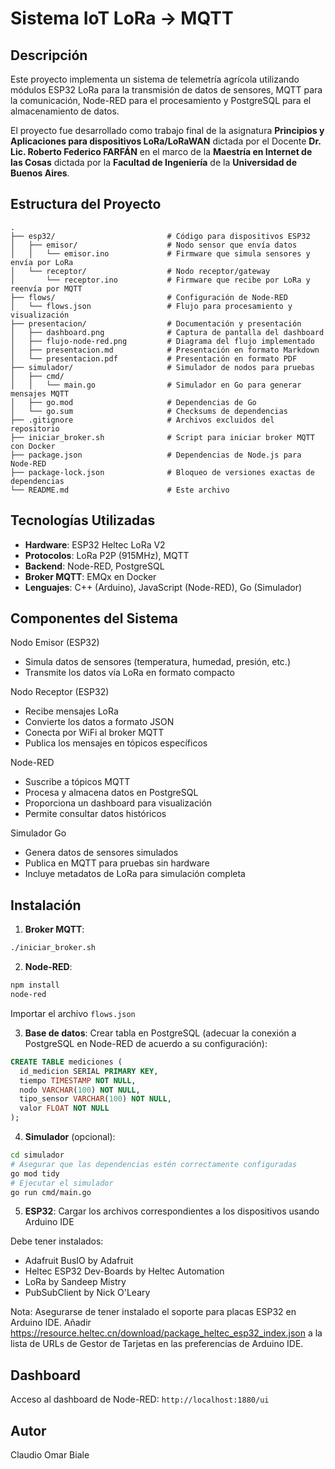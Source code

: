 # Sistema IoT LoRa → MQTT

## Descripción

Este proyecto implementa un sistema de telemetría agrícola utilizando módulos ESP32 LoRa para la transmisión de datos de sensores, MQTT para la comunicación, Node-RED para el procesamiento y PostgreSQL para el almacenamiento de datos.

El proyecto fue desarrollado como trabajo final de la  asignatura **Principios y Aplicaciones para dispositivos LoRa/LoRaWAN** dictada por el Docente **Dr. Lic. Roberto Federico FARFÁN** en el marco de la **Maestría en Internet de las Cosas** dictada por la **Facultad de Ingeniería** de la **Universidad de Buenos Aires**.


## Estructura del Proyecto

```
.
├── esp32/                         # Código para dispositivos ESP32
│   ├── emisor/                    # Nodo sensor que envía datos
│   │   └── emisor.ino             # Firmware que simula sensores y envía por LoRa
│   └── receptor/                  # Nodo receptor/gateway
│       └── receptor.ino           # Firmware que recibe por LoRa y reenvía por MQTT
├── flows/                         # Configuración de Node-RED
│   └── flows.json                 # Flujo para procesamiento y visualización
├── presentacion/                  # Documentación y presentación
│   ├── dashboard.png              # Captura de pantalla del dashboard
│   ├── flujo-node-red.png         # Diagrama del flujo implementado
│   ├── presentacion.md            # Presentación en formato Markdown
│   └── presentacion.pdf           # Presentación en formato PDF
├── simulador/                     # Simulador de nodos para pruebas
│   ├── cmd/
│   │   └── main.go                # Simulador en Go para generar mensajes MQTT
│   ├── go.mod                     # Dependencias de Go
│   └── go.sum                     # Checksums de dependencias
├── .gitignore                     # Archivos excluidos del repositorio
├── iniciar_broker.sh              # Script para iniciar broker MQTT con Docker
├── package.json                   # Dependencias de Node.js para Node-RED
├── package-lock.json              # Bloqueo de versiones exactas de dependencias 
└── README.md                      # Este archivo
```

## Tecnologías Utilizadas

- **Hardware**: ESP32 Heltec LoRa V2
- **Protocolos**: LoRa P2P (915MHz), MQTT
- **Backend**: Node-RED, PostgreSQL
- **Broker MQTT**: EMQx en Docker
- **Lenguajes**: C++ (Arduino), JavaScript (Node-RED), Go (Simulador)

## Componentes del Sistema

Nodo Emisor (ESP32)
- Simula datos de sensores (temperatura, humedad, presión, etc.)
- Transmite los datos vía LoRa en formato compacto

Nodo Receptor (ESP32)
- Recibe mensajes LoRa
- Convierte los datos a formato JSON
- Conecta por WiFi al broker MQTT
- Publica los mensajes en tópicos específicos

Node-RED

- Suscribe a tópicos MQTT
- Procesa y almacena datos en PostgreSQL
- Proporciona un dashboard para visualización
- Permite consultar datos históricos

Simulador Go

- Genera datos de sensores simulados
- Publica en MQTT para pruebas sin hardware
- Incluye metadatos de LoRa para simulación completa

## Instalación

1. **Broker MQTT**:

  ```bash
  ./iniciar_broker.sh
  ```

2. **Node-RED**:

  ```bash
  npm install
  node-red
  ```

  Importar el archivo `flows.json`

3. **Base de datos**: Crear tabla en PostgreSQL (adecuar la conexión a PostgreSQL en Node-RED de acuerdo a su configuración):

  ```sql
  CREATE TABLE mediciones (
    id_medicion SERIAL PRIMARY KEY,
    tiempo TIMESTAMP NOT NULL,
    nodo VARCHAR(100) NOT NULL,
    tipo_sensor VARCHAR(100) NOT NULL,
    valor FLOAT NOT NULL
  );
  ```

4. **Simulador** (opcional):

  ```bash
  cd simulador
  # Asegurar que las dependencias estén correctamente configuradas
  go mod tidy
  # Ejecutar el simulador
  go run cmd/main.go
  ```

5. **ESP32**: Cargar los archivos correspondientes a los dispositivos usando Arduino IDE

  Debe tener instalados:
  - Adafruit BusIO by Adafruit
  - Heltec ESP32 Dev-Boards by Heltec Automation
  - LoRa by Sandeep Mistry
  - PubSubClient by Nick O'Leary

  Nota: Asegurarse de tener instalado el soporte para placas ESP32 en Arduino IDE. 
  Añadir https://resource.heltec.cn/download/package_heltec_esp32_index.json a la lista de URLs de Gestor de Tarjetas en las preferencias de Arduino IDE.

## Dashboard

Acceso al dashboard de Node-RED: `http://localhost:1880/ui`

## Autor

Claudio Omar Biale








